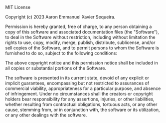 MIT License

Copyright (c) 2023 Aaron Emmanuel Xavier Sequeira.

Permission is hereby granted, free of charge, to any person obtaining a copy
of this software and associated documentation files (the "Software"), to deal
in the Software without restriction, including without limitation the rights
to use, copy, modify, merge, publish, distribute, sublicense, and/or sell
copies of the Software, and to permit persons to whom the Software is
furnished to do so, subject to the following conditions:

The above copyright notice and this permission notice shall be included in all
copies or substantial portions of the Software.

The software is presented in its current state, devoid of any explicit or implicit guarantees, encompassing but not restricted to assurances of commercial viability, appropriateness for a particular purpose, and absence of infringement. Under no circumstances shall the creators or copyright holders bear responsibility for any assertions, injuries, or other liabilities, whether resulting from contractual obligations, tortuous acts, or any other cause, stemming from, or in conjunction with, the software or its utilization, or any other dealings with the software.
